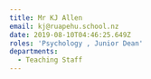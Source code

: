 ```yaml
---
title: Mr KJ Allen
email: kj@ruapehu.school.nz
date: 2019-08-10T04:46:25.649Z
roles: 'Psychology , Junior Dean'
departments:
  - Teaching Staff
---
```


